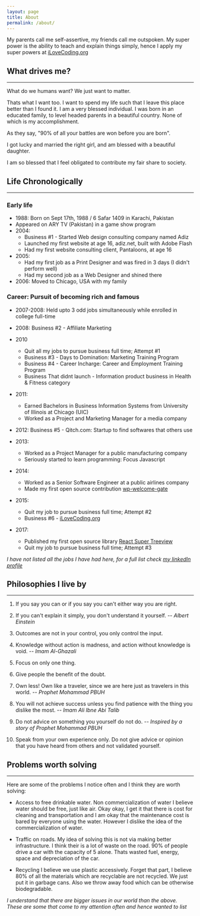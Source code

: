 ```yaml
---
layout: page
title: About
permalink: /about/
---
```


My parents call me self-assertive, my friends call me outspoken. My super power is the ability to teach and explain things simply, hence I apply my super powers at [iLoveCoding.org](https://ilovecoding.org)

## What drives me?
---
What do we humans want? We just want to matter.

Thats what I want too. I want to spend my life such that I leave this place better than I found it. I am a very blessed individual. I was born in an educated family, to level headed parents in a beautiful country. None of which is my accomplishment.

As they say, "90% of all your battles are won before you are born".

I got lucky and married the right girl, and am blessed with a beautiful daughter.

I am so blessed that I feel obligated to contribute my fair share to society.

## Life Chronologically
---
### Early life
- 1988: Born on Sept 17th, 1988 / 6 Safar 1409 in Karachi, Pakistan
- Appeared on ARY TV (Pakistan) in a game show program
- 2004:
  - Business #1 - Started Web design consulting company named Adiz
  - Launched my first website at age 16, adiz.net, built with Adobe Flash
  - Had my first website consulting client, Pantaloons, at age 16
- 2005: 
  - Had my first job as a Print Designer and was fired in 3 days (I didn't perform well)
  - Had my second job as a Web Designer and shined there
- 2006: Moved to Chicago, USA with my family

### Career: Pursuit of becoming rich and famous
- 2007-2008: Held upto 3 odd jobs simultaneously while enrolled in college full-time

- 2008: Business #2 - Affiliate Marketing

- 2010
  - Quit all my jobs to pursue business full time; Attempt #1
  - Business #3 - Days to Domination: Marketing Training Program
  - Business #4 - Career Incharge: Career and Employment Training Program
  - Business That didnt launch - Information product business in Health & Fitness category

- 2011:
  - Earned Bachelors in Business Information Systems from University of Illinois at Chicago (UIC)
  - Worked as a Project and Marketing Manager for a media company

- 2012: Business #5 - Qitch.com: Startup to find softwares that others use

- 2013:
  - Worked as a Project Manager for a public manufacturing company
  - Seriously started to learn programming: Focus Javascript

- 2014:
  - Worked as a Senior Software Engineer at a public airlines company
  - Made my first open source contribution [wp-welcome-gate](https://github.com/azizali/wp-welcome-gate)

- 2015:
  - Quit my job to pursue business full time; Attempt #2
  - Business #6 - [iLoveCoding.org](https://github.com/azizali/wp-welcome-gate)

- 2017:
  - Published my first open source library [React Super Treeview](https://github.com/azizali/react-super-treeview)
  - Quit my job to pursue business full time; Attempt #3

*I have not listed all the jobs I have had here, for a full list check [my linkedIn profile](https://linkedin.com/in/azizali)*

## Philosophies I live by
---
1. If you say you can or if you say you can't either way you are right.

2. If you can't explain it simply, you don't understand it yourself.
*-- Albert Einstein*

3. Outcomes are not in your control, you only control the input.

4. Knowledge without action is madness, and action without knowledge is void.
*-- Imam Al-Ghazali*

5. Focus on only one thing.

6. Give people the benefit of the doubt.

7. Own less! Own like a traveler, since we are here just as travelers in this world.
*-- Prophet Mohammad PBUH*

8. You will not achieve success unless you find patience with the thing you dislike the most.
*-- Imam Ali Ibne Abi Talib*

9. Do not advice on something you yourself do not do.
*-- Inspired by a story of Prophet Mohammad PBUH*

10. Speak from your own experience only. Do not give advice or opinion that you have heard from others and not validated yourself.

## Problems worth solving
---
Here are some of the problems I notice often and I think they are worth solving:

- Access to free drinkable water. Non commercialization of water
  I believe water should be free, just like air. Okay okay, I get it that there is cost for cleaning and transportation and I am okay that the maintenance cost is bared by everyone using the water. However I dislike the idea of the commercialization of water.

- Traffic on roads.
  My idea of solving this is not via making better infrastructure. I think their is a lot of waste on the road. 90% of people drive a car with the capacity of 5 alone. Thats wasted fuel, energy, space and depreciation of the car.

- Recycling
  I believe we use plastic accessively. Forget that part, I believe 80% of all the materials which are recyclable are not recycled. We just put it in garbage cans. Also we throw away food which can be otherwise biodegradable.

*I understand that there are bigger issues in our world than the above. These are some that come to my attention often and hence wanted to list*
  